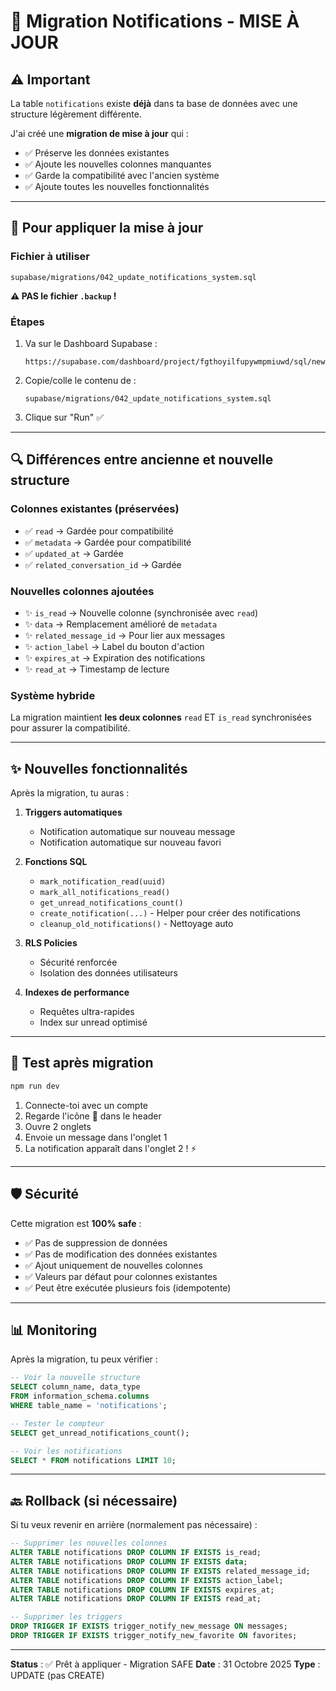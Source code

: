 # 🔄 Migration Notifications - MISE À JOUR

## ⚠️ Important

La table `notifications` existe **déjà** dans ta base de données avec une structure légèrement différente.

J'ai créé une **migration de mise à jour** qui :
- ✅ Préserve les données existantes
- ✅ Ajoute les nouvelles colonnes manquantes
- ✅ Garde la compatibilité avec l'ancien système
- ✅ Ajoute toutes les nouvelles fonctionnalités

---

## 🚀 Pour appliquer la mise à jour

### Fichier à utiliser
```
supabase/migrations/042_update_notifications_system.sql
```

**⚠️ PAS le fichier `.backup` !**

### Étapes

1. Va sur le Dashboard Supabase :
   ```
   https://supabase.com/dashboard/project/fgthoyilfupywmpmiuwd/sql/new
   ```

2. Copie/colle le contenu de :
   ```
   supabase/migrations/042_update_notifications_system.sql
   ```

3. Clique sur "Run" ✅

---

## 🔍 Différences entre ancienne et nouvelle structure

### Colonnes existantes (préservées)
- ✅ `read` → Gardée pour compatibilité
- ✅ `metadata` → Gardée pour compatibilité
- ✅ `updated_at` → Gardée
- ✅ `related_conversation_id` → Gardée

### Nouvelles colonnes ajoutées
- ✨ `is_read` → Nouvelle colonne (synchronisée avec `read`)
- ✨ `data` → Remplacement amélioré de `metadata`
- ✨ `related_message_id` → Pour lier aux messages
- ✨ `action_label` → Label du bouton d'action
- ✨ `expires_at` → Expiration des notifications
- ✨ `read_at` → Timestamp de lecture

### Système hybride
La migration maintient **les deux colonnes** `read` ET `is_read` synchronisées pour assurer la compatibilité.

---

## ✨ Nouvelles fonctionnalités

Après la migration, tu auras :

1. **Triggers automatiques**
   - Notification automatique sur nouveau message
   - Notification automatique sur nouveau favori

2. **Fonctions SQL**
   - `mark_notification_read(uuid)`
   - `mark_all_notifications_read()`
   - `get_unread_notifications_count()`
   - `create_notification(...)` - Helper pour créer des notifications
   - `cleanup_old_notifications()` - Nettoyage auto

3. **RLS Policies**
   - Sécurité renforcée
   - Isolation des données utilisateurs

4. **Indexes de performance**
   - Requêtes ultra-rapides
   - Index sur unread optimisé

---

## 🧪 Test après migration

```bash
npm run dev
```

1. Connecte-toi avec un compte
2. Regarde l'icône 🔔 dans le header
3. Ouvre 2 onglets
4. Envoie un message dans l'onglet 1
5. La notification apparaît dans l'onglet 2 ! ⚡

---

## 🛡️ Sécurité

Cette migration est **100% safe** :
- ✅ Pas de suppression de données
- ✅ Pas de modification des données existantes
- ✅ Ajout uniquement de nouvelles colonnes
- ✅ Valeurs par défaut pour colonnes existantes
- ✅ Peut être exécutée plusieurs fois (idempotente)

---

## 📊 Monitoring

Après la migration, tu peux vérifier :

```sql
-- Voir la nouvelle structure
SELECT column_name, data_type
FROM information_schema.columns
WHERE table_name = 'notifications';

-- Tester le compteur
SELECT get_unread_notifications_count();

-- Voir les notifications
SELECT * FROM notifications LIMIT 10;
```

---

## 🔙 Rollback (si nécessaire)

Si tu veux revenir en arrière (normalement pas nécessaire) :

```sql
-- Supprimer les nouvelles colonnes
ALTER TABLE notifications DROP COLUMN IF EXISTS is_read;
ALTER TABLE notifications DROP COLUMN IF EXISTS data;
ALTER TABLE notifications DROP COLUMN IF EXISTS related_message_id;
ALTER TABLE notifications DROP COLUMN IF EXISTS action_label;
ALTER TABLE notifications DROP COLUMN IF EXISTS expires_at;
ALTER TABLE notifications DROP COLUMN IF EXISTS read_at;

-- Supprimer les triggers
DROP TRIGGER IF EXISTS trigger_notify_new_message ON messages;
DROP TRIGGER IF EXISTS trigger_notify_new_favorite ON favorites;
```

---

**Status** : ✅ Prêt à appliquer - Migration SAFE
**Date** : 31 Octobre 2025
**Type** : UPDATE (pas CREATE)
